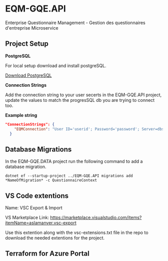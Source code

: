 # EQM-GQE.API
Enterprise Questionnaire Management - Gestion des questionnaires d'entreprise Microservice

## Project Setup

**PostgreSQL**

For local setup download and install postgreSQL.

[Download PostgreSQL](https://www.postgresql.org/download/)


**Connection Strings**

Add the connection string to your user secerts in the EQM-GQE.API project, update the values to match the progresSQL db you are trying to connect too.

**Example string**

```JSON
"ConnectionStrings": {
    "EQMConnection": "User ID='userid'; Password='password'; Server=dbserver;Port=5432;Database=dbname;Integrated Security=true;Pooling=true;"
  }
```


## Database Migrations
In the EQM-GQE.DATA project run the following command to add a database migration.
```
dotnet ef --startup-project ../EQM-GQE.API migrations add *NameOfMigration* -c QuestionnaireContext
```

## VS Code extentions

Name: VSC Export & Import

VS Marketplace Link: https://marketplace.visualstudio.com/items?itemName=aslamanver.vsc-export

Use this extention along with the vsc-extensions.txt file in the repo to download the needed extentions for the project.

## Terraform for Azure Portal


